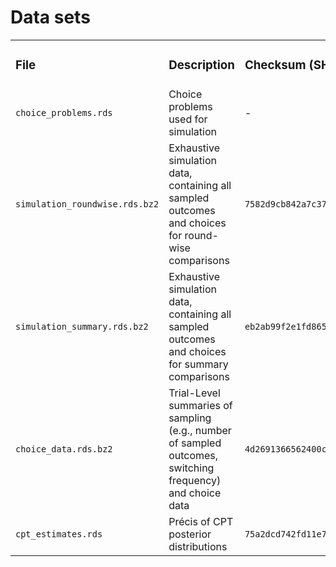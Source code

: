 
# Data sets

<table style="width:100%;">
<colgroup>
<col style="width: 15%" />
<col style="width: 51%" />
<col style="width: 32%" />
</colgroup>
<tbody>
<tr class="odd">
<td><h3 id="file">File</h3></td>
<td><h3 id="description">Description</h3></td>
<td><h3 id="checksum-sha-256">Checksum (SHA-256)</h3></td>
</tr>
<tr class="even">
<td><code>choice_problems.rds</code></td>
<td>Choice problems used for simulation</td>
<td>-</td>
</tr>
<tr class="odd">
<td><code>simulation_roundwise.rds.bz2</code></td>
<td>Exhaustive simulation data, containing all sampled outcomes and
choices for round-wise comparisons</td>
<td><code>7582d9cb842a7c3774c357a3e3385adacd505ea11c86f76cadd4021e0d45cd1e</code></td>
</tr>
<tr class="even">
<td><code>simulation_summary.rds.bz2</code></td>
<td>Exhaustive simulation data, containing all sampled outcomes and
choices for summary comparisons</td>
<td><code>eb2ab99f2e1fd8652d6b9571a2da3d06b8c1d75d5cd70cab7312519f9150188b</code></td>
</tr>
<tr class="odd">
<td><code>choice_data.rds.bz2</code></td>
<td>Trial-Level summaries of sampling (e.g., number of sampled outcomes,
switching frequency) and choice data</td>
<td><code>4d2691366562400c02a2c80a73ddb8ecd85c59cedf97590867a4a88ef7764b65</code></td>
</tr>
<tr class="even">
<td><code>cpt_estimates.rds</code></td>
<td>Précis of CPT posterior distributions</td>
<td><code>75a2dcd742fd11e713a5873a06ba2877c3bf34d6b67b4f0cde112db1ad28ccba</code></td>
</tr>
</tbody>
</table>
